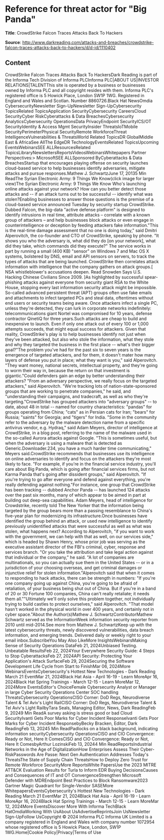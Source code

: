 # Reference for threat actor for "Big Panda"

**Title**: CrowdStrike Falcon Traces Attacks Back To Hackers

**Source**: http://www.darkreading.com/attacks-and-breaches/crowdstrike-falcon-traces-attacks-back-to-hackers/d/d-id/1110402

## Content
CrowdStrike Falcon Traces Attacks Back To HackersDark Reading is part of the Informa Tech Division of Informa PLCInforma PLC|ABOUT US|INVESTOR RELATIONS|TALENTThis site is operated by a business or businesses owned by Informa PLC and all copyright resides with them. Informa PLC's registered office is 5 Howick Place, London SW1P 1WG. Registered in England and Wales and Scotlan. Number 8860726.Black Hat NewsOmdia CybersecurityNewsletter Sign-UpNewsletter Sign-UpCybersecurity TopicsRelated TopicsApplication SecurityCybersecurity CareersCloud SecurityCyber RiskCyberattacks & Data BreachesCybersecurity AnalyticsCybersecurity OperationsData PrivacyEndpoint SecurityICS/OT SecurityIdentity & Access Mgmt SecurityInsider ThreatsIoTMobile SecurityPerimeterPhysical SecurityRemote WorkforceThreat IntelligenceVulnerabilities & ThreatsWorld Related TopicsDR GlobalMiddle East & AfricaSee AllThe EdgeDR TechnologyEventsRelated TopicsUpcoming EventsWebinarsSEE ALLResourcesRelated TopicsLibraryNewslettersReportsVideosWebinarsWhitepapers    Partner Perspectives:> MicrosoftSEE ALLSponsored ByCyberattacks & Data BreachesStartup that encourages playing offense on security launches cloud-based service to help businesses identify adversaries, mitigate attacks and pursue responses.Mathew J. SchwartzJune 17, 20135 Min ReadThe Syrian Electronic Army: 9 Things We Know(click image for larger view)The Syrian Electronic Army: 9 Things We Know Who's launching online attacks against your network? How can you better detect those attacks and -- if an attack turns out to be successful -- identify what was stolen?Enabling businesses to answer those questions is the premise of a cloud-based service announced Tuesday by security startup CrowdStrike. Dubbed Falcon, the big-data "active defense platform" is designed to identify intrusions in real time, attribute attacks – correlate with a known group of attackers – and help businesses block attacks or even engage in counterintelligence or deception by feeding attackers fake information."This is the real-time damage assessment that no one is doing today," said Dmitri Alperovitch, the co-founder and CTO of CrowdStrike, speaking by phone. "It shows you who the adversary is, what did they do [on your network], what did they take, which commands did they execute?" The service works in part by running a small (400 KB) "sensor" on Windows 7 and Mac OS X systems, bolstered by DNS, email and API sensors on servers, to track the types of attacks that are being launched. CrowdStrike then correlates attack information with intelligence that the company gathers on attack groups.[ NSA whistleblower's accusations deepen. Read Snowden Says U.S. Hacking Chinese Civilians Since 2009. ]As highlighted by successful spear-phishing attacks against everyone from security giant RSA to the White House, stopping every last information security attack might be impossible. So-called advanced persistent threat (APT) groups often use fake emails and attachments to infect targeted PCs and steal data, oftentimes without end users or security teams being aware. Once attackers infect a single PC, unless they're detected, they can lurk in corporate networks indefinitely: telecommunications giant Nortel was compromised for 10 years, defense contractor QinetiQ for three years.Such attacks are cheap to build and inexpensive to launch. Even if only one attack out of every 100 or 1,000 attempts succeeds, that might equal success for attackers. Given that reality, CrowdStrike's play is to help businesses identify not just when they've been attacked, but also who stole the information, what they stole and why they targeted the business in the first place -- what's their bigger goal?"The problem you've had for the past six to seven years is the emergence of targeted attackers, and for them, it doesn't mater how many layers of defense you put in place; what they want is you," said Alperovitch. "They want money, national secrets, intellectual property, and they're going to worm their way in, because the return on that investment is gigantic."Could defenders gain an edge by better understanding their attackers? "From an adversary perspective, we really focus on the targeted attackers," said Alperovitch. "We're tracking lots of nation-state-sponsored groups that are working to penetrate companies," he said, and "understanding their campaigns, and tradecraft, as well as who they're targeting."CrowdStrike has grouped attackers into "adversary groups" -- to date, about 48 in total -- named for country characteristics: "pandas" for groups operating from China; "cats" as in Persian cats for Iran; "bears" for Russia; "saints" for Georgia; and "tigers" for India. "Some in the community refer to the adversary by the malware detection name from a specific antivirus vendor, e.g. Hydraq," said Adam Meyers, director of intelligence at CrowdStrike, in a blog post, referring to the name of the malware used in the so-called Aurora attacks against Google. "This is sometimes useful, but when the adversary is using a malware that is detected as Generic.Downloader.234, you have a much harder time communicating," Meyers said.CrowdStrike recommends that businesses use its intelligence on online adversaries to identify and focus on the attackers they're most likely to face. "For example, if you're in the financial service industry, you'll care about Big Panda, which is going after financial services firms, but not Karma Panda that's going after dissident groups," said Alperovitch. "If you're trying to go after everyone and defend against everything, you're really defending against nothing."For instance, one group that CrowdStrike has been tracking -- dubbed Anchor Panda -- has launched 124 attacks over the past six months, many of which appear to be aimed in part at building out deep-sea capabilities. Adam Meyers, head of intelligence for Crowdstrike, recently told The New Yorker that the information being targeted by the group bears more than a passing resemblance to China's five-year plan for modernizing its infrastructure.Once businesses have identified the group behind an attack, or used new intelligence to identify previously unidentified attacks that were successful as well as what was stolen, what happens next? According to Alperovitch, "if you want to work with the government, we can help with that as well, on our services side," which is headed by Shawn Henry, whose prior job was serving as the executive assistant director of the FBI's criminal, cyber, response and services branch. "Or you take the attribution and take legal action against that individual or the company," he said. "A lot of companies are multinationals, so you can actually sue them in the United States -- or in a jurisdiction of your choosing overseas, and get criminal damages or injunctive relief for stolen information."Alperovitch said that when it comes to responding to hack attacks, there can be strength in numbers: "If you're one company going up against China, you're going to be afraid of retaliation, of your business being shut out of China. But if you're in a band of 20 or 30 Fortune 100 companies, China can't really retaliate; it needs them all.""Ultimately we'll only solve this problem together, not individually trying to build castles to protect ourselves," said Alperovitch. "That model hasn't worked in the physical world in over 400 years, and certainly not in cyber space."About the Author(s)Mathew J. SchwartzContributorMathew Schwartz served as the InformationWeek information security reporter from 2010 until mid-2014.See more from Mathew J. SchwartzKeep up with the latest cybersecurity threats, newly discovered vulnerabilities, data breach information, and emerging trends. Delivered daily or weekly right to your email inbox.SubscribeYou May Also LikeMore InsightsWebinarsMaking Sense of Security Operations DataFeb 21, 2024Unbiased Testing. Unbeatable ResultsFeb 22, 2024Your Everywhere Security Guide: 4 Steps to Stop CyberattacksFeb 27, 2024API Security: Protecting Your Application's Attack SurfaceFeb 29, 2024Securing the Software Development Life Cycle from Start to FinishMar 06, 2024More WebinarsEventsCybersecurity's Hottest New Technologies - Dark Reading March 21 EventMar 21, 2024Black Hat Asia - April 16-19 - Learn MoreApr 16, 2024Black Hat Spring Trainings - March 12-15 - Learn MoreMar 12, 2024More EventsEditor's ChoiceFemale Cybersecurity Analyst or Manager in large Cyber Security Operations Center SOC handling ThreatsCybersecurity OperationsCISO Corner: DoD Regs, Neurodiverse Talent & Tel Aviv's Light RailCISO Corner: DoD Regs, Neurodiverse Talent & Tel Aviv's Light RailbyTara Seals, Managing Editor, News, Dark ReadingFeb 9, 20249 Min ReadA survey asking is stress good or bad Сloud SecurityIvanti Gets Poor Marks for Cyber Incident ResponseIvanti Gets Poor Marks for Cyber Incident ResponsebyBecky Bracken, Editor, Dark ReadingFeb 13, 20245 Min ReadPadlocks on a black background, indicating information securityCybersecurity OperationsCISO and CIO Convergence: Ready or Not, Here It ComesCISO and CIO Convergence: Ready or Not, Here It ComesbyArthur LozinskiFeb 13, 20244 Min ReadReportsIndustrial Networks in the Age of DigitalizationHow Enterprises Assess Their Cyber-RiskPasswords Are Passe: Next Gen Authentication Addresses Today's ThreatsThe State of Supply Chain ThreatsHow to Deploy Zero Trust for Remote Workforce SecurityMore ReportsWhite PapersUse the 2023 MITRE ATT&CK Evaluation Results for Turla to Inform EDR Buying DecisionsCauses and Consequences of IT and OT ConvergenceStrengthen Microsoft Defender with MDREndpoint Best Practices to Block Ransomware2023 Gartner Magic Quadrant for Single-Vendor SASEMore WhitepapersEventsCybersecurity's Hottest New Technologies - Dark Reading March 21 EventMar 21, 2024Black Hat Asia - April 16-19 - Learn MoreApr 16, 2024Black Hat Spring Trainings - March 12-15 - Learn MoreMar 12, 2024More EventsDiscover More With Informa TechBlack HatOmdiaWorking With UsAbout UsAdvertiseReprintsJoin UsNewsletter Sign-UpFollow UsCopyright © 2024 Informa PLC Informa UK Limited is a company registered in England and Wales with company number 1072954 whose registered office is 5 Howick Place, London, SW1P 1WG.Home|Cookie Policy|Privacy|Terms of Use
